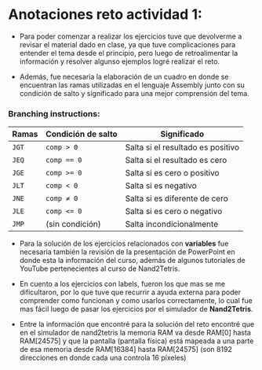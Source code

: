 # Anotaciones reto actividad 1:

- Para poder comenzar a realizar los ejercicios tuve que devolverme a revisar el material dado en clase, ya que tuve complicaciones para entender el tema desde el principio, pero luego de retroalimentar la información y resolver algunso ejemplos logré realizar el reto.

- Además, fue necesaria la elaboración de un cuadro en donde se encuentran las ramas utilizadas en el lenguaje Assembly junto con su condición de salto y significado para una mejor comprensión del tema.

### Branching instructions:

|    Ramas    |  Condición de salto  |            Significado            |
|-------------|-----------------------|-----------------------------------|
|    `JGT`    |       `comp > 0`      | Salta si el resultado es positivo |
|    `JEQ`    |      `comp == 0`      |   Salta si el resultado es cero   |
|    `JGE`    |      `comp >= 0`      |    Salta si es cero o positivo    |
|    `JLT`    |       `comp < 0`      |       Salta si es negativo        |
|    `JNE`    |       `comp ≠ 0`      |   Salta si es diferente de cero   |
|    `JLE`    |      `comp <= 0`      |    Salta si es cero o negativo    |
|    `JMP`    |    (sin condición)    |     Salta incondicionalmente      |

- Para la solución de los ejercicios relacionados con **variables** fue necesaria también la revisión de la presentación de PowerPoint en donde esta la información del curso, además de algunos tutoriales de YouTube pertenecientes al curso de Nand2Tetris.

- En cuento a los ejercicios con labels, fueron los que mas se me dificultaron, por lo que tuve que recurrir a ayuda externa para poder comprender como funcionan y como usarlos correctamente, lo cual fue mas fácil luego de pasar los ejercicios por el simulador de **Nand2Tetris**.

- Entre la información que encontré para la solución del reto encontré que en el simulador de nand2tetris la memoria RAM va desde RAM[0] hasta RAM[24575] y que la pantalla (pantalla física) está mapeada a una parte de esa memoria desde RAM[16384] hasta RAM[24575] (son 8192 direcciones en donde cada una controla 16 píxeles)
